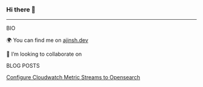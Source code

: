 ### Hi there 👋

<!--
**ajinsh/ajinsh** is a ✨ _special_ ✨ repository because its `README.md` (this file) appears on your GitHub profile.

Here are some ideas to get you started:

- 🔭 I’m currently working on ...
- 🌱 I’m currently learning ...
- 👯 I’m looking to collaborate on ...

- 🤔 I’m looking for help with ...
- 💬 Ask me about ...
- 📫 How to reach me: ...
- 😄 Pronouns: ...
- ⚡ Fun fact: ...
-->
---



   

BIO

🌍 You can find me on [ajinsh.dev](https://ajinsh.netlify.app/) 

👯 I’m looking to collaborate on 

 
BLOG POSTS

[Configure Cloudwatch Metric Streams to Opensearch](https://ajinsh.netlify.app/blog/cw-metric-streams-opensearch/)
